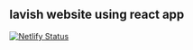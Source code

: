 ## lavish website using react app

[![Netlify Status](https://api.netlify.com/api/v1/badges/674203b8-598f-42dc-a443-20321345d31e/deploy-status)](https://app.netlify.com/sites/lavishlew/deploys)
